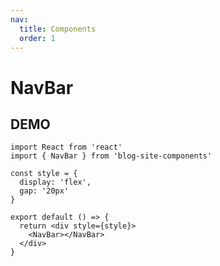 ```yaml
---
nav:
  title: Components
  order: 1
---
```


# NavBar
## DEMO
```tsx
import React from 'react'
import { NavBar } from 'blog-site-components'

const style = {
  display: 'flex',
  gap: '20px'
}

export default () => {
  return <div style={style}>
    <NavBar></NavBar>
  </div>
}
```
<API src="../../src/NavBar/index.tsx"></API>
